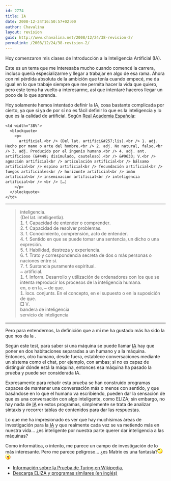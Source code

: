 ```yaml
---
id: 2774
title: IA
date: 2008-12-24T16:50:57+02:00
author: Chavalina
layout: revision
guid: http://www.chavalina.net/2008/12/24/38-revision-2/
permalink: /2008/12/24/38-revision-2/
---
```

Hoy comenzaron mis clases de Introducción a la Inteligencia Artificial (IA).

Este es un tema que me interesaba mucho cuando comencé la carrera, incluso quería especializarme y llegar a trabajar en algo de esa rama. Ahora con mi pérdida absoluta de la ambición que tenía cuando empecé, me da igual en lo que trabaje siempre que me permita hacer la vida que quiero, pero este tema ha vuelto a interesarme, así que intentaré haceros llegar un poco de lo que aprenda.

Hoy solamente hemos intentado definir la IA, cosa bastante complicada por cierto, ya que si ya de por sí no es fácil definir lo que es la inteligencia y lo que es la calidad de artificial. Seg&uacute;n <a href="http://www.rae.es" target="_blank">Real Academia Espa&ntilde;ola</a>: 

<table width="550"  border="0" align="center">
  <tr>
    <td width="62%">
      <blockquote>
        <p>
          inteligencia.<br /> (Del lat. intelligent&#301;a).<br /> 1. f. Capacidad de entender o comprender.<br /> 2. f. Capacidad de resolver problemas.<br /> 3. f. Conocimiento, comprensión, acto de entender.<br /> 4. f. Sentido en que se puede tomar una sentencia, un dicho o una expresión.<br /> 5. f. Habilidad, destreza y experiencia.<br /> 6. f. Trato y correspondencia secreta de dos o más personas o naciones entre sí.<br /> 7. f. Sustancia puramente espiritual.<br /> ~ artificial.<br /> 1. f. Inform. Desarrollo y utilización de ordenadores con los que se intenta reproducir los procesos de la inteligencia humana.<br /> en, o en la, ~ de que.<br /> 1. locs. conjunts. En el concepto, en el supuesto o en la suposición de que.<br /> &#9633; V.<br /> bandera de inteligencia<br /> servicio de inteligencia
        </p>
      </blockquote>
    </td>
    
    <td width="38%">
      <blockquote>
        <p>
          artificial.<br /> (Del lat. artifici&#257;lis).<br /> 1. adj. Hecho por mano o arte del hombre.<br /> 2. adj. No natural, falso.<br /> 3. adj. Producido por el ingenio humano.<br /> 4. adj. ant. artificioso (&#449; disimulado, cauteloso).<br /> &#9633; V.<br /> agnación artificial<br /> articulación artificial<br /> bálsamo artificial<br /> espino artificial<br /> fecundación artificial<br /> fuegos artificiales<br /> horizonte artificial<br /> imán artificial<br /> inseminación artificial<br /> inteligencia artificial<br /> <br /> […]
        </p>
      </blockquote>
    </td>
  </tr>
</table>

Pero para entendernos, la definición que a mí me ha gustado más ha sido la que nos da la .

Seg&uacute;n este test, para saber si una máquina se puede llamar <acronym title="Inteligencia Artificial">IA</acronym> hay que poner en dos habitaciones separadas a un humano y a la máquina. Entonces, otro humano, desde fuera, establece conversaciones mediante un sistema como el chat, por ejemplo, con ambas; si no es capaz de distinguir dónde está la máquina, entonces esa máquina ha pasado la prueba y puede ser considerada IA. 

Expresamente para rebatir esta prueba se han construido programas capaces de mantener una conversación más o menos con sentido, y que basándose en lo que el humano va escribiendo, pueden dar la sensación de que es una conversación con algo inteligente, como ELIZA; sin embargo, no hay nada de <acronym title="Inteligencia Artificial">IA</acronym> en estos programas, simplemente se trata de analizar sintaxis y recorrer tablas de contenidos para dar las respuestas.

Lo que me ha impresionado es ver que hay muchísimas áreas de investigación para la <acronym title="Inteligencia Artificial">IA</acronym> y que realmente cada vez se va metiendo más en nuestra vida… &iquest;es inteligente por nuestra parte querer dar inteligencia a las máquinas?

Como informática, o intento, me parece un campo de investigación de lo más interesante. Pero me parece peligroso… &iquest;es Matrix es una fantasía?![pensativo](/imagenes/emoticonos/pensativo.gif)  
![lengua](/imagenes/emoticonos/lengua.gif) 

  * <a href="http://es.wikipedia.org/wiki/Prueba_de_Turing" target="_blank">Información sobre la Prueba de Turing en Wikipedia.</a>
  * <a href="http://www.fortunecity.com/skyscraper/chaos/279/descarga/clasicos.htm" target="_blank">Descarga ELIZA y programas similares (en inglés)</a>